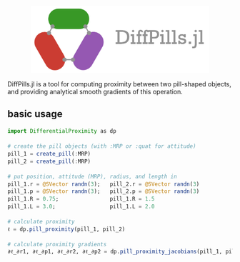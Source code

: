 <p align="center">
  <img width="400" src="https://github.com/kevin-tracy/DiffPills.jl/blob/master/extras/images/diff_pills_logo.png">
</p>

DiffPills.jl is a tool for computing proximity between two pill-shaped objects, and providing analytical smooth gradients of this operation.

## basic usage

```julia
import DifferentialProximity as dp

# create the pill objects (with :MRP or :quat for attitude)
pill_1 = create_pill(:MRP)
pill_2 = create_pill(:MRP)

# put position, attitude (MRP), radius, and length in
pill_1.r = @SVector randn(3);   pill_2.r = @SVector randn(3)
pill_1.p = @SVector randn(3);   pill_2.p = @SVector randn(3)
pill_1.R = 0.75;                pill_1.R = 1.5
pill_1.L = 3.0;                 pill_1.L = 2.0

# calculate proximity
ℓ = dp.pill_proximity(pill_1, pill_2)

# calculate proximity gradients
∂ℓ_∂r1, ∂ℓ_∂p1, ∂ℓ_∂r2, ∂ℓ_∂p2 = dp.pill_proximity_jacobians(pill_1, pill_2)
```
